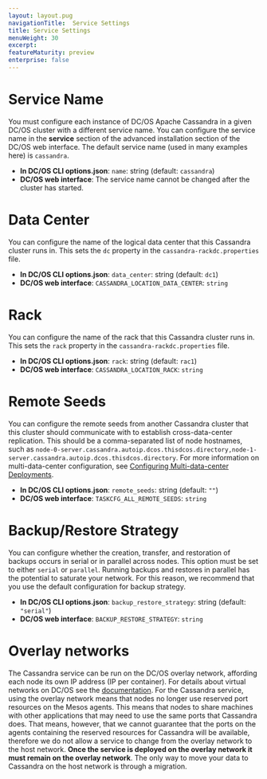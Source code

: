 ```yaml
---
layout: layout.pug
navigationTitle:  Service Settings
title: Service Settings
menuWeight: 30
excerpt:
featureMaturity: preview
enterprise: false
---
```


<!-- This source repo for this topic is https://github.com/mesosphere/dcos-commons -->


# Service Name

You must configure each instance of DC/OS Apache Cassandra in a given DC/OS cluster with a different service name. You can configure the service name in the **service** section of the advanced installation section of the DC/OS web interface. The default service name (used in many examples here) is `cassandra`.

*   **In DC/OS CLI options.json**: `name`: string (default: `cassandra`)
*   **DC/OS web interface**: The service name cannot be changed after the cluster has started.

# Data Center

You can configure the name of the logical data center that this Cassandra cluster runs in. This sets the `dc` property in the `cassandra-rackdc.properties` file.

*   **In DC/OS CLI options.json**: `data_center`: string (default: `dc1`)
*   **DC/OS web interface**: `CASSANDRA_LOCATION_DATA_CENTER`: `string`

# Rack

You can configure the name of the rack that this Cassandra cluster runs in. This sets the `rack` property in the `cassandra-rackdc.properties` file.

*   **In DC/OS CLI options.json**: `rack`: string (default: `rac1`)
*   **DC/OS web interface**: `CASSANDRA_LOCATION_RACK`: `string`

# Remote Seeds

You can configure the remote seeds from another Cassandra cluster that this cluster should communicate with to establish cross-data-center replication. This should be a comma-separated list of node hostnames, such as `node-0-server.cassandra.autoip.dcos.thisdcos.directory,node-1-server.cassandra.autoip.dcos.thisdcos.directory`. For more information on multi-data-center configuration, see [Configuring Multi-data-center Deployments](#configuring-multi-data-center-deployments).

*   **In DC/OS CLI options.json**: `remote_seeds`: string (default: `""`)
*   **DC/OS web interface**: `TASKCFG_ALL_REMOTE_SEEDS`: `string`

# Backup/Restore Strategy

You can configure whether the creation, transfer, and restoration of backups occurs in serial or in parallel across nodes. This option must be set to either `serial` or `parallel`. Running backups and restores in parallel has the potential to saturate your network. For this reason, we recommend that you use the default configuration for backup strategy.

*   **In DC/OS CLI options.json**: `backup_restore_strategy`: string (default: `"serial"`)
*   **DC/OS web interface**: `BACKUP_RESTORE_STRATEGY`: `string`

# Overlay networks
The Cassandra service can be run on the DC/OS overlay network, affording each node its own IP address (IP per container). For details about virtual networks on DC/OS see the [documentation](/latest/networking/virtual-networks/#virtual-network-service-dns). For the Cassandra service, using the overlay network means that nodes no longer use reserved port resources on the Mesos agents.  This means that nodes to share machines with other applications that may need to use the same ports that Cassandra does. That means, however, that we cannot guarantee that the ports on the agents containing the reserved resources for Cassandra will be available, therefore we do not allow a service to change from the overlay network to the host network. **Once the service is deployed on the overlay network it must remain on the overlay network**. The only way to move your data to Cassandra on the host network is through a migration.  
